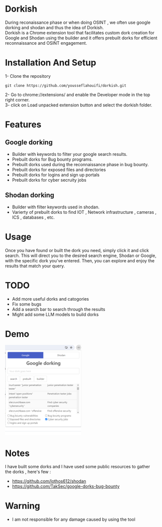 # Dorkish
During reconaissance phase or when doing OSINT , we often use google dorking and shodan and thus the idea of Dorkish. <br>
Dorkish is a Chrome extension tool that facilitates custom dork creation for Google and Shodan using the builder and it offers prebuilt dorks for efficient reconnaissance and OSINT engagement.

# Installation And Setup
1- Clone the repository 
```
git clone https://github.com/yousseflahouifi/dorkish.git
```
2- Go to chrome://extensions/ and enable the Developer mode in the top right corner.<br>
3- click on Load unpacked extension button and select the dorkish folder.

# Features
## Google dorking
- Builder with keywords to filter your google search results.
- Prebuilt dorks for Bug bounty programs.
- Prebuilt dorks used during the reconnaissance phase in bug bounty.
- Prebuilt dorks for exposed files and directories
- Prebuilt dorks for logins and sign up portals
- Prebuilt dorks for cyber secruity jobs
## Shodan dorking
- Builder with filter keywords used in shodan.
- Varierty of prebuilt dorks to find IOT , Network infrastructure , cameras , ICS , databases , etc.

# Usage
Once you have found or built the dork you need, simply click it and click search. This will direct you to the desired search engine, Shodan or Google, with the specific dork you've entered. Then, you can explore and enjoy the results that match your query.

# TODO
- Add more useful dorks and catogories
- Fix some bugs
- Add a search bar to search through the results
- Might add some LLM models to build dorks

# Demo
<img src="https://raw.githubusercontent.com/yousseflahouifi/dorkish/main/dork.png" alt="cloudpulse" width="50%">

# Notes
I have built some dorks and I have used some public resources to gather the dorks , here's few :
- https://github.com/lothos612/shodan
- https://github.com/TakSec/google-dorks-bug-bounty
# Warning
- I am not responsible for any damage caused by using the tool
